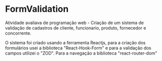 # FormValidation
 Atividade avaliava de  programação web - Criação de um sistema de validação de cadastros de cliente, funcionario, produto, fornecedor e concorrente. 

 O sistema foi criado usando a ferramenta Reactjs, para a criação dos formulários usei a biblioteca "React-Hook-Form" e para a validação dos campos utilizei o "ZOD". Para a navegação a biblioteca "react-router-dom"
